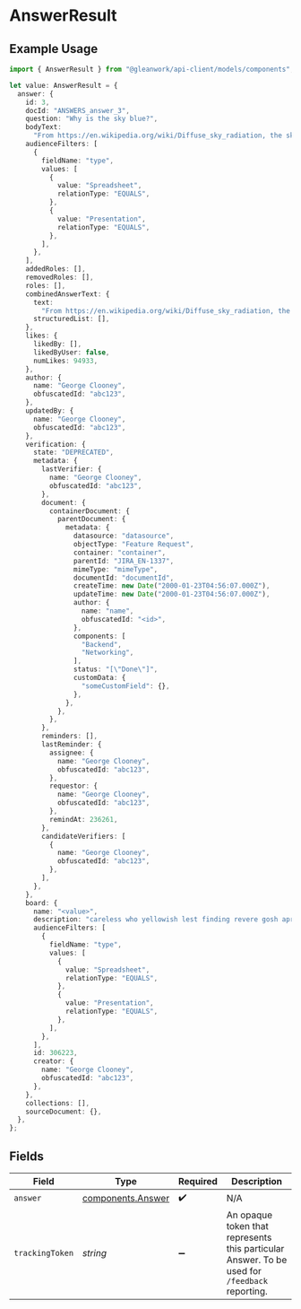 # AnswerResult

## Example Usage

```typescript
import { AnswerResult } from "@gleanwork/api-client/models/components";

let value: AnswerResult = {
  answer: {
    id: 3,
    docId: "ANSWERS_answer_3",
    question: "Why is the sky blue?",
    bodyText:
      "From https://en.wikipedia.org/wiki/Diffuse_sky_radiation, the sky is blue because blue light is more strongly scattered than longer-wavelength light.",
    audienceFilters: [
      {
        fieldName: "type",
        values: [
          {
            value: "Spreadsheet",
            relationType: "EQUALS",
          },
          {
            value: "Presentation",
            relationType: "EQUALS",
          },
        ],
      },
    ],
    addedRoles: [],
    removedRoles: [],
    roles: [],
    combinedAnswerText: {
      text:
        "From https://en.wikipedia.org/wiki/Diffuse_sky_radiation, the sky is blue because blue light is more strongly scattered than longer-wavelength light.",
      structuredList: [],
    },
    likes: {
      likedBy: [],
      likedByUser: false,
      numLikes: 94933,
    },
    author: {
      name: "George Clooney",
      obfuscatedId: "abc123",
    },
    updatedBy: {
      name: "George Clooney",
      obfuscatedId: "abc123",
    },
    verification: {
      state: "DEPRECATED",
      metadata: {
        lastVerifier: {
          name: "George Clooney",
          obfuscatedId: "abc123",
        },
        document: {
          containerDocument: {
            parentDocument: {
              metadata: {
                datasource: "datasource",
                objectType: "Feature Request",
                container: "container",
                parentId: "JIRA_EN-1337",
                mimeType: "mimeType",
                documentId: "documentId",
                createTime: new Date("2000-01-23T04:56:07.000Z"),
                updateTime: new Date("2000-01-23T04:56:07.000Z"),
                author: {
                  name: "name",
                  obfuscatedId: "<id>",
                },
                components: [
                  "Backend",
                  "Networking",
                ],
                status: "[\"Done\"]",
                customData: {
                  "someCustomField": {},
                },
              },
            },
          },
        },
        reminders: [],
        lastReminder: {
          assignee: {
            name: "George Clooney",
            obfuscatedId: "abc123",
          },
          requestor: {
            name: "George Clooney",
            obfuscatedId: "abc123",
          },
          remindAt: 236261,
        },
        candidateVerifiers: [
          {
            name: "George Clooney",
            obfuscatedId: "abc123",
          },
        ],
      },
    },
    board: {
      name: "<value>",
      description: "careless who yellowish lest finding revere gosh apropos",
      audienceFilters: [
        {
          fieldName: "type",
          values: [
            {
              value: "Spreadsheet",
              relationType: "EQUALS",
            },
            {
              value: "Presentation",
              relationType: "EQUALS",
            },
          ],
        },
      ],
      id: 306223,
      creator: {
        name: "George Clooney",
        obfuscatedId: "abc123",
      },
    },
    collections: [],
    sourceDocument: {},
  },
};
```

## Fields

| Field                                                                                         | Type                                                                                          | Required                                                                                      | Description                                                                                   |
| --------------------------------------------------------------------------------------------- | --------------------------------------------------------------------------------------------- | --------------------------------------------------------------------------------------------- | --------------------------------------------------------------------------------------------- |
| `answer`                                                                                      | [components.Answer](../../models/components/answer.md)                                        | :heavy_check_mark:                                                                            | N/A                                                                                           |
| `trackingToken`                                                                               | *string*                                                                                      | :heavy_minus_sign:                                                                            | An opaque token that represents this particular Answer. To be used for `/feedback` reporting. |